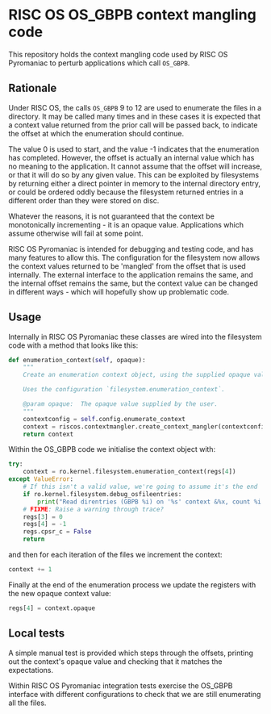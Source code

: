 # RISC OS OS_GBPB context mangling code

This repository holds the context mangling code used by RISC OS Pyromaniac
to perturb applications which call `OS_GBPB`.

## Rationale

Under RISC OS, the calls `OS_GBPB` 9 to 12 are used to enumerate the
files in a directory. It may be called many times and in these cases it
is expected that a context value returned from the prior call will be
passed back, to indicate the offset at which the enumeration should
continue.

The value 0 is used to start, and the value -1 indicates that the
enumeration has completed. However, the offset is actually an internal
value which has no meaning to the application. It cannot assume that
the offset will increase, or that it will do so by any given value.
This can be exploited by filesystems by returning either a direct
pointer in memory to the internal directory entry, or could be ordered
oddly because the filesystem returned entries in a different order
than they were stored on disc.

Whatever the reasons, it is not guaranteed that the context be
monotonically incrementing - it is an opaque value. Applications which
assume otherwise will fail at some point.

RISC OS Pyromaniac is intended for debugging and testing code,
and has many features to allow this. The configuration for the
filesystem now allows the context values returned to be 'mangled'
from the offset that is used internally. The external interface to
the application remains the same, and the internal offset remains
the same, but the context value can be changed in different ways -
which will hopefully show up problematic code.

## Usage

Internally in RISC OS Pyromaniac these classes are wired into the
filesystem code with a method that looks like this:

```python
def enumeration_context(self, opaque):
    """
    Create an enumeration context object, using the supplied opaque value.

    Uses the configuration `filesystem.enumeration_context`.

    @param opaque:  The opaque value supplied by the user.
    """
    contextconfig = self.config.enumerate_context
    context = riscos.contextmangler.create_context_mangler(contextconfig, opaque)
    return context
```

Within the OS_GBPB code we initialise the context object with:

```python
try:
    context = ro.kernel.filesystem.enumeration_context(regs[4])
except ValueError:
    # If this isn't a valid value, we're going to assume it's the end
    if ro.kernel.filesystem.debug_osfileentries:
        print("Read direntries (GBPB %i) on '%s' context &%x, count %i: invalid context" % (reason, dirname, regs[4], ntoread))
    # FIXME: Raise a warning through trace?
    regs[3] = 0
    regs[4] = -1
    regs.cpsr_c = False
    return
```

and then for each iteration of the files we increment the context:

```python
context += 1
```

Finally at the end of the enumeration process we update the registers
with the new opaque context value:

```python
regs[4] = context.opaque
```

## Local tests

A simple manual test is provided which steps through the offsets, printing
out the context's opaque value and checking that it matches the expectations.

Within RISC OS Pyromaniac integration tests exercise the OS_GBPB interface
with different configurations to check that we are still enumerating all
the files.

